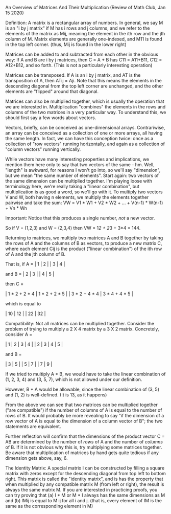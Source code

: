 An Overview of Matrices And Their Multiplication 
(Review of Math Club, Jan 15 2020)

Definition: A matrix is a rectangular array of numbers. In general, we say
M is an "i by j matrix" if M has i rows and j columns, and we refer to the 
elements of the matrix as Mij, meaning the element in the ith row and the jth 
column of M. Matrix elements are generally one-indexed, and M11 is found in 
the top left corner. (thus, Mij is found in the lower right)

Matrices can be added to and subtracted from each other in the obvious way: 
If A and B are i by j matrices, then C = A + B has C11 = A11+B11, 
C12 = A12+B12, and so forth. (This is not a particularly interesting operation)

Matrices can be transposed. If A is an i by j matrix, and AT is the transposition
of A, then ATij = Aji. Note that this means the elements in the descending diagonal 
from the top left corner are unchanged, and the other elements are "flipped" around
that diagonal. 

Matrices can also be multiplied together, which is usually the operation that 
we are interested in. Multiplication "combines" the elements in the rows and 
columns of the two matrices in a very particular way. To understand this, we should
first say a few words about vectors. 

Vectors, briefly, can be conceived as one-dimensional arrays. Contrariwise, an 
array can be conceived as a collection of one or more arrays, all having the same 
length. In fact, we can have this conception twice: once as a collection of 
"row vectors" running horizontally, and again as a collection of "column vectors" 
running vertically. 

While vectors have many interesting properties and implications, we mention them 
here only to say that two vectors of the same - hm.  Well, "length" is awkward, for 
reasons I won't go into, so we'll say "dimension", but we mean "the same number 
of elements". Start again: two vectors of the same dimension can be multiplied 
together. I'm playing loose with terminology here, we're really taking a "linear
combination", but multiplication is as good a word, so we'll go with it. To 
multiply two vectors V and W, both having n elements, we multiply the elements 
together pairwise and take the sum:
VW = V1 * W1 + V2 * W2 + ... + V(n-1) * W(n-1) + Vn * Wn

Important: Notice that this produces a single number, *not* a new vector. 

So if V = (1,2,3) and W = (2,3,4) then VW = 1*2 + 2*3 + 3*4 = 144.

Returning to matrices, we multiply two matrices A and B together by taking the 
rows of A and the columns of B as vectors, to produce a new matrix C, where each 
element Cij is the product ("linear combination") of the ith row of A and the jth 
column of B. 

That is, if A = 
| 1 | 2 |
| 3 | 4 |

and B = 
| 2 | 3 | 
| 4 | 5 |

then C = 

| 1 * 2 + 2 * 4 | 1 * 2 + 2 * 5 |
| 3 * 2 + 4 * 4 | 3 * 4 + 4 * 5 |

which is equal to 

| 10 | 12 |
| 22 | 32 |



Compatibility: Not all matrices can be multiplied together. Consider the problem
of trying to multiply a 2 X 4 matrix by a 3 X 2 matrix. Concretely, consider A =

| 1 | 2 | 3 | 4 | 
| 2 | 3 | 4 | 5 |

and B = 

| 3 | 5 | 
| 5 | 7 | 
| 7 | 9 | 

If we tried to multiply A * B, we would have to take the linear combination of
(1, 2, 3, 4) and (3, 5, 7), which is not allowed under our definition. 

However, B * A would be allowable, since the linear combination of (3, 5) and (1, 2) is
well-defined. (It is 13, as it happens)

From the above we can see that two matrices can be multiplied together ("are 
compatible") if the number of columns of A is equal to the number of rows of 
B. It would probably be more revealing to say "if the dimension of a row vector 
of A is equal to the dimension of a column vector of B"; the two statements are 
equivalent. 

Further reflection will confirm that the dimensions of the product vector C = AB 
are determined by the number of _rows_ of A and the number of _columns_ of B. If 
it is not obvious why this is, try multiplying some matrices together. Be aware that 
multiplication of matrices by hand gets quite tedious if any dimension gets above, 
say, 6. 

The Identity Matrix: A special matrix I can be constructed by filling a square
matrix with zeros except for the descending diagonal from top left to bottom right. 
This matrix is called the "identity matrix", and is has the property that when 
multiplied by any compatible matrix M (from left or right), the result is always the 
same matrix M. If you are interested in practicing proofs, you can try proving that
(a) I * M or M * I always has the same dimensions as M and 
(b) IMij is equal to M ij for all i and j. (that is, every element of IM is the same
as the corresponding element in M)






